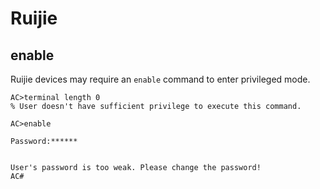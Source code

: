 # Ruijie

## enable

Ruijie devices may require an `enable` command to enter privileged mode.

```
AC>terminal length 0
% User doesn't have sufficient privilege to execute this command.

AC>enable

Password:******


User's password is too weak. Please change the password!
AC#
```
